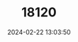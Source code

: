 ---
title: "18120"
category: "Praomys rostratus"
draft: false
date: 2024-02-22 13:03:50
languages:
  English: ["Forest Soft-furred Mouse", "West African Praomys"]
---